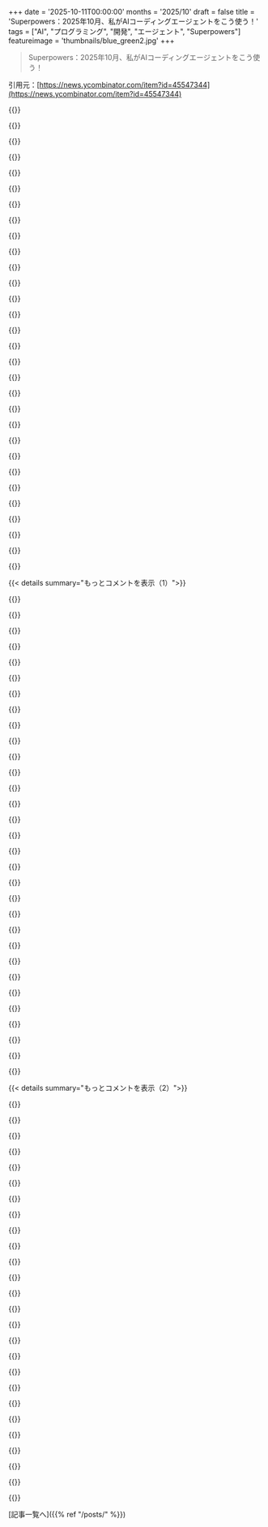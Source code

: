 +++
date = '2025-10-11T00:00:00'
months = '2025/10'
draft = false
title = 'Superpowers：2025年10月、私がAIコーディングエージェントをこう使う！'
tags = ["AI", "プログラミング", "開発", "エージェント", "Superpowers"]
featureimage = 'thumbnails/blue_green2.jpg'
+++

> Superpowers：2025年10月、私がAIコーディングエージェントをこう使う！

引用元：[https://news.ycombinator.com/item?id=45547344](https://news.ycombinator.com/item?id=45547344)




{{<matomeQuote body="この投稿は強く推すよ。Jesseのツールの使い方は、他の人よりはるかに野心的だね。彼のGitHubリポジトリ（https://github.com/obra/Superpowers）をぜひ掘り下げてみてほしいな。昨晩、これについていくつかメモを書いたから、ここ（https://simonwillison.net/2025/Oct/10/superpowers/）も読んでみてね！" userName="simonw" createdAt="2025/10/11 14:41:58" color="#38d3d3">}}




{{<matomeQuote body="大規模なコードベースでの実際のコーディング性能について、「Research -＞ Plan -＞ Implement」メソッドや「Advanced Context Engineering from Agents」ビデオのプロンプトとどう違うのか興味あるな。スキルを習得するのはエージェントの能力を広げるのに役立つけど、実際の開発に最適かは疑問だね。パッケージ化されたコレクションや新しい能力の自動追加はすごいけど、スキルという概念がカスタムコマンドやサブエージェントより優れてるのか、まだ納得できてないよ。数日いじってみて比較してみるね。" userName="csar" createdAt="2025/10/11 15:03:57" color="#38d3d3">}}




{{<matomeQuote body="「Research -＞ Plan -＞ Implement」フローを使うのは直交する考え方だけど、その一部がスキルとして存在することもあるね。実装中のデバッグとか、ブレインストーミングやリサーチを改善する特定のテクニックみたいに、他にもやるべきことはあるし。信頼性や一貫性を高めるには、これらのスキルのいくつかは、LLMが強制的に実行するプログラム化されたワークフローにした方がいいかも。僕のエージェントではそうしてるよ。LLM（スキル選択、曖昧な部分の実行）とプレーンなコード（スキルのオーケストレーション）の組み合わせが、最高の選択肢だと考えて追求してるんだ。" userName="ehsanu1" createdAt="2025/10/11 21:28:35" color="#45d325">}}




{{<matomeQuote body="サブエージェントについてどう思う？メインコンテキストで動かすより、やっぱり大量のトークンを消費するんじゃないかな？サブエージェントに大きく依存するプロセスには懐疑的だよ。僕はProプランを使ってるけど、メインコンテキストを汚染しないためだけに月200ドルにアップグレードする価値があるとは思えないな。" userName="smrtinsert" createdAt="2025/10/12 07:29:23" color="#ff33a1">}}




{{<matomeQuote body="僕の意見では、サブエージェント（または「ツールとしてのエージェント」パターン）は桁違いに重要な機能だよ。すぐに全てのCLIエージェントでファーストクラスの機能になるだろうね（今でもカスタムスクリプトで使えるけど、人間工学的には劣るけどね）。コンテキストノイズの多いサブタスク（例えば、何十もの無関係なファイルをgrepして、必要なファイルを特定するような大規模コードベースの検索）を隔離できる能力は、はるかに長時間のループを可能にし、より複雑なタスクをアンロックするんだ。このメリットを享受するのに、そんなに複雑なシステムは必要ないよ。単純な「コードベース検索エージェント」だけでも、その効果をすぐに実感できるはずさ。一度体験したら、僕みたいにサブエージェントの可能性をそこら中で見つけるようになるよ。" userName="redhale" createdAt="2025/10/12 12:15:40" color="#45d325">}}




{{<matomeQuote body="サブエージェントは、メインエージェントループでトークンを消費せずにサイドクエストを完了するための、トークンコンテキスト管理ツールとしてのみ価値があると思うよ。トークンを無駄にしない使い方はまだ完全には把握できてないんだ！" userName="simonw" createdAt="2025/10/12 14:14:53" color="">}}




{{<matomeQuote body="これ、よくわかんないな。<br>むしろサブエージェントは元のプロンプトや履歴の一部しか見なくていいから、トークン消費量は減るんじゃないの？何を見落としてるんだろ？" userName="gner75" createdAt="2025/10/13 19:12:50" color="">}}




{{<matomeQuote body="ほら、俺の例を見てくれよ。サブエージェントをたくさん使ってタスクさせたら、5つのサブタスクでそれぞれ重複する情報使って、5万トークン以上消費したぞ。<br>https://simonwillison.net/2025/Oct/11/sub-agents/" userName="simonw" createdAt="2025/10/13 21:51:15" color="#785bff">}}




{{<matomeQuote body="それってClaude Codeの実装方法次第じゃないの？<br>自分でコード書くなら、サブエージェントとオーケストレーターのコンテキストが重複しないように設計できるはずだよ。<br>メモリ自体をサブエージェントが、必要なものだけ取得するためのツールにすることもできるしね。" userName="gner75" createdAt="2025/10/13 23:34:34" color="#38d3d3">}}




{{<matomeQuote body="これってElixirのusage rulesに似てるな。エージェントの振る舞いに関するもので、今は特にClaude向けって感じだけどね。<br>https://hexdocs.pm/usage_rules/readme.html" userName="troupo" createdAt="2025/10/11 16:38:48" color="">}}




{{<matomeQuote body="AIコーディングツールの平均的な体験ってどうなんだろ？<br>エージェント使ってCSVフォーマットのオプション追加みたいな簡単なこと試したけど、結果は散々。<br>全部やり直す羽目になったよ。プロンプトエンジニアリングも面倒だし、俺が少数派なのか筆者がそうなのか、わかんないな。" userName="benrutter" createdAt="2025/10/12 04:42:04" color="#45d325">}}




{{<matomeQuote body="こう考えてみて。君が求めているものが公開GitHubリポジトリで見つかる可能性ってどれくらい？<br>それが高ければ、うまくいくよ。" userName="aydyn" createdAt="2025/10/12 07:10:59" color="">}}




{{<matomeQuote body="君の方向性は合ってるけど、こう言い換えたいな。<br>解決策がGitHubリポジトリに、機械がプロンプトに関連すると認識できる形で存在している可能性は？<br>問題が一般的で解決策が多くて、LLMの出力評価できるなら、うまくいくはずだよ。" userName="a123b456c" createdAt="2025/10/12 17:34:33" color="#ff33a1">}}




{{<matomeQuote body="最近までAIに否定的だったけど、問題は使い方だね。<br>曖昧な頼み方じゃダメ。具体的なほどいい。<br>自分の労力を100倍とかじゃなく2倍か3倍にするつもりで、小さなタスクを任せてしっかりチェックするんだ。<br>俺がコントロールし、デザインし、決定を下す。<br>思考の補助ツールとして使えば、LLMは最高の武器になるよ。" userName="sfn42" createdAt="2025/10/12 11:55:18" color="#ff5733">}}




{{<matomeQuote body="それはいいけど、2倍から3倍の効率にはならないと思うな。<br>せいぜい1.2倍から1.3倍くらい（研究では0.9倍が多いらしいけど）。<br>コーディングなんて仕事の10%くらいだし、エージェントは他の部分にあまり役立たない。<br>むしろチェックや修正が増えるだけだよ。" userName="Anamon" createdAt="2025/10/16 17:08:44" color="">}}




{{<matomeQuote body="エージェントの性能はやる仕事によって大きく変わるよ。<br>ウェブ開発ではClaude CodeやCodexは超役立ったけど、Zigだとダメだった。<br>タスクによる有用性の差はデカいんだ。<br>エージェント使うスキルも高くて、計画とかコンテキストエンジニアリングが重要。<br>だから意見が分かれるのもわかるな。" userName="sothatsit" createdAt="2025/10/12 11:33:38" color="#45d325">}}




{{<matomeQuote body="AIを使ってるって言う人たち、完全自動化って言ってるけど、実は裏で手書きコードが多いんだよね。プロンプトもひどくて、AIがやったって言う「メジャー機能」が、実際は数十分で終わる簡単なタスクだったりする。経験豊富に見える人でも、AIコードの質が判断できない下手な人もいるし、俺はそういう人たちの成功を再現できないのが悩みだわ。" userName="mattmanser" createdAt="2025/10/12 19:11:28" color="#785bff">}}




{{<matomeQuote body="そうそう、それ俺も感じるわ。MCPサーバーを7台とか、5000行のAGENTS.mdファイルとか作って、独自の「記憶システム」とか持ってる人たちね。ほとんどの場合、パフォーマンスが悪くなってるんだよな…。俺はWeb開発で一番AIエージェントを使うけど、基本タスクだけだね。DBスキーマ追加とか、マイグレーション、APIエンドポイント公開とか、ページ表示とか、複雑じゃない「めんどくさい作業」には結構使えるよ。" userName="sothatsit" createdAt="2025/10/12 21:07:07" color="#785bff">}}




{{<matomeQuote body="いやー、こういう奴らってAI界隈のNFT/Cryptoオタクと一緒で、何も理解してないんだよな。一番ましな奴らでも、基本的なソフトウェアプロジェクト管理を「新発見」みたいにEvery Social Media SiteとかSubstackで語ってるし。「ちゃんと計画して、反復して、タスクを細かく分けたら開発がスムーズになったぞ！11（俺のAIポッドキャスト登録してね）」とか、馬鹿かよって。本でも読めって感じ。" userName="theshrike79" createdAt="2025/10/14 11:29:09" color="#ff33a1">}}




{{<matomeQuote body="俺はAIの価値はドメイン、言語、フレームワーク、期待値、あとPrompt Engineering次第だと思うんだよね。最近数週間でめちゃくちゃ良い経験をしたよ。例えば複雑なDependency Injectionの問題で、Claude（Code）が超変な設定ミスを見つけてくれたんだ。俺も同僚も全然見つけられなかったのにね。統合テストの問題でも、俺が15～30分かけて見つけたのと全く同じ2行を、Claudeが見つけてくれたりもした。たまにすごいことやるんだよな。なんでみんなAIに価値を見出せないのか不思議でならないね。" userName="danielbarla" createdAt="2025/10/12 12:24:23" color="#ff5c5c">}}




{{<matomeQuote body="俺も同じで、「なんで俺だけ？」って思ってるよ。HTMLテンプレートとかCSSとか、テストコードの生成とかは上手くいってる。React Nativeで画面作らせるとそこそこだけど、プロダクションレベルには遠いし、Railsだとちょっとマシだけど、これも遠いね。結局、AIの出力より自分で書く方が手間がかからないんだよな。" userName="x0x0" createdAt="2025/10/12 05:19:28" color="">}}




{{<matomeQuote body="AIコーディングって、マイクロタスクで、具体的な指示があって、ちゃんとドキュメント化されたアーキテクチャの中だったら驚くほど使えるんだよ。でも、AIに自由を与えると、トレーニングデータにない独自の原理を持ち出して、パフォーマンスの悪いコードを出してくる。そして、それが正しいって言い張るから困る。自分の専門外のタスクだと、間違った原理でも信じちゃうかもしれないから、気をつけないとね。" userName="lazarus01" createdAt="2025/10/12 16:35:15" color="#ff5c5c">}}




{{<matomeQuote body="コードやログファイルからテストケースを作るのはマジで得意だね。StackOverflowで答えが見つかるような定型的なタスクも得意だよ。俺はGPT-4.1とClaude Sonnet Thinking 3.7をvscodeとGitHub Copilotと組み合わせて使ってる。" userName="vijucat" createdAt="2025/10/12 11:33:04" color="">}}




{{<matomeQuote body="用途次第だと思うな。シンプルな繰り返し作業は、低レベルでガイドすればめちゃくちゃ良いよ。でも、既存のコードを簡単に台無しにしちゃうこともあるから、常に注意深く見る必要があるね。" userName="cosmodust" createdAt="2025/10/12 07:12:27" color="">}}




{{<matomeQuote body="AIコーディングツールって、たぶん完全な初心者か、チームの構築と育成経験があるリードエンジニアに一番向いてると思うんだ。エージェントから良い結果を引き出すのは、インターンから良い結果を引き出すのと似てるよ。つまり、何をしたいのか明確に説明して、相手の計画を確認して、フィードバックを与えて、結果をめちゃくちゃ注意深くレビューする必要があるんだ。自分のコーディングスタイルとか、プロジェクトの進め方とかをドキュメント化して、厳格な自動品質チェックも必要。要は「テクニカルリード」に昇進するようなものだね。この前のSonnet 4.5で良い結果を出せたけど、マジで「技術管理スキル」をフル活用したし、コードレビューもかなり慎重にやったよ。結局、AGENTS.mdとか書いてる時間も無駄じゃなかったってことだね。" userName="ekidd" createdAt="2025/10/12 12:41:32" color="#45d325">}}




{{<matomeQuote body="この記事、本当は「AIコーディングエージェントを使って、どうやって＜X＞タスクをもっと良くするか」っていう内容だったら良かったのに。俺、AIを2年間探求してるけど、確実にオモチャから基本的なユーティリティには進化したよ。でも、限界にぶつかることが多くて、LLM登場前のやり方に戻った方が堅実で速くて、精神的にも持続可能だと感じるんだ。誰か、LLMをワークフローに統合して、最先端の開発プラクティスや価値創造をさらに推し進めてる具体的な例を知らない？" userName="d_sem" createdAt="2025/10/11 16:56:54" color="#45d325">}}




{{<matomeQuote body="まだ試行錯誤の段階って感じだね。評価指標はこれから出てくるだろうよ。" userName="jvanderbot" createdAt="2025/10/11 19:32:13" color="">}}




{{<matomeQuote body="どんな評価指標が出るって言うの？これまでもマクロ経済的な意味以外で生産性を客観的に測れたことなんてないのに、なんで今できると思うんだい？" userName="aydyn" createdAt="2025/10/12 07:12:38" color="">}}




{{<matomeQuote body="ソフトウェア開発にはある種のベストプラクティスや確立された組織構造があるよね。LLMエージェントについても、そのうちベストプラクティスの経験が溜まってくるはずだよ。" userName="jvanderbot" createdAt="2025/10/12 14:05:52" color="">}}




{{<matomeQuote body="「Robert Cialdiniの『Influence』で学んだ説得の原則がLLMに適用できるのは当然で、うまくいってよかった」って？いやいや、ちょっと待ってよ。AI開発っていうより、全然別の話になってるじゃん。AIコーディングが劇的な変化でも、何もかも変わったわけじゃないんだ。構造や設計は必要だよ。まるでVoodooのナンセンスさだね。" userName="preommr" createdAt="2025/10/11 20:52:58" color="#ff33a1">}}




{{< details summary="もっとコメントを表示（1）">}}

{{<matomeQuote body="「Voodooのナンセンスさ」ではないかもね。AIが解決策を出すには、意図と目標のベクトルを考案する必要があるんだ。人間を説得する材料で学習したAIが、人間の説得の特徴を意図のために追跡するのも多少は理にかなってる。でも、結果は色々だよ。全部大文字や最上級で意図のベクトルをハックしようとしても、いつも意図した通りにはいかないだろうね。でも、もし望む結果が得られないなら、プロンプトに説得の特徴（例えば、権威）が欠けていないか確認して、追加してみる価値はあると思うよ。" userName="w10-1" createdAt="2025/10/11 23:28:02" color="">}}




{{<matomeQuote body="「AIが人間の説得で学習されるのは理にかなってる」って、なんで？<br>「結果は色々」って、Voodooみたいに？<br>突き放すようで悪いけど、君のコメントは、反論している相手の主張を、それがなぜ間違っているのか全く説明せずに、全面的に否定してるだけじゃないか。「持ち方が間違ってる」は「ツールの仕組みを理解してエンジニアリングする必要がある」に対する、説得力のある（あるいは敬意のある）返答じゃないよ。" userName="Fargren" createdAt="2025/10/12 09:20:42" color="#45d325">}}




{{<matomeQuote body="「Voodooのナンセンス」？ずっとそうだったじゃん、「AI」っていう言葉自体からしてさ。こういう記事は、過去5年間のOpenAIの発表と全く同じように読めるよ。大げさな技術的な専門用語と、世界を変えるっていう壮大な約束、そしてありきたりな美辞麗句の羅列さ。ほとんどはフィルターで無視するようにしてるよ。たまには、LLMを使う自分のワークフローで実際に役立つ情報に出くわすこともあるけど、ほとんどが単なるノイズだね。" userName="imiric" createdAt="2025/10/11 21:20:59" color="">}}




{{<matomeQuote body="エージェントから「感情的な」反応を引き出そうと、ひどいシナリオを設定するようなこのプロンプトのスタイルは、もう古いよ。以前は「IMPORTANT」を全部大文字にするみたいなのは多少効果があったけど、今のモデルはただ指示に従うだけさ。こんなプロンプトを書いたり維持したりする手間は省いた方がいいよ。" userName="tcdent" createdAt="2025/10/11 15:11:12" color="#38d3d3">}}




{{<matomeQuote body="あと、彼がリンクしてる説得に関する論文も、彼が言ってることとは全然違うよ。あの論文は、「安全」に関する学習済みの拒否を克服するために説得プロンプトを使う話で、プロンプトの適合性を向上させるためじゃないからね。" userName="bcoates" createdAt="2025/10/11 17:22:35" color="#ff5c5c">}}




{{<matomeQuote body="論文の共著者だけど、LLMが侮辱を避けたり説得される理由はまだ不明なんだ。ガードレールみたいに厳密なものじゃない。Jesseと話したけど、このテクニックは罵倒以外でもプロンプトの指示に従わせるのに役立つと思うよ。" userName="danshapiro" createdAt="2025/10/12 09:09:59" color="#38d3d3">}}




{{<matomeQuote body="それってさ、Instruction Fine-tuningとかRLHFで、LLMに特定のスタイルや敬意を教え込んでるだけじゃない？なんでみんなそんなに驚いてるんだろうね？" userName="make3" createdAt="2025/10/12 20:25:10" color="">}}




{{<matomeQuote body="LLMが愛想が良くて友好的なのは、みんなに使い続けてほしいからそうプログラミングされてるんだよ。" userName="diamond559" createdAt="2025/10/12 17:12:24" color="">}}




{{<matomeQuote body="LLMがまだ自分自身について学習してないのがイラつくよね。指示を改善してって言うと、まさにそういう改善を提案してくるんだ。LLMやエージェントを使う上で一番腹立つのは、自己参照的な能力がいつも一世代遅れてるように見えることかな。" userName="kasey_junk" createdAt="2025/10/11 18:43:28" color="#45d325">}}




{{<matomeQuote body="LLMって、LLM登場前の作業時間で見積もりを出すんだよね。「Phase 2はだいたい一週間かかる」なんてClaudeが言うけど、僕と君なら数時間で終わらせられるのにさ。" userName="danielbln" createdAt="2025/10/11 20:01:00" color="#ff5c5c">}}




{{<matomeQuote body="「Refrain from including estimated task completion times.」って指示を`~/.claude/CLAUDE.md`にずっと入れてるよ。これ、かなり役立つんだ。" userName="mceachen" createdAt="2025/10/11 20:53:53" color="#ff33a1">}}




{{<matomeQuote body="こういう指示って、LLMのAttentionとかContextをちょっと消費しちゃうのかな？それなら、指示しないまま出力されたものを無視した方が良いってこと？" userName="no-name-here" createdAt="2025/10/12 09:55:51" color="">}}




{{<matomeQuote body="自分の爬虫類脳のことも考慮しなきゃね。Claudeが「absolutely right！」とか「brilliant insight」って言うと気が散るから、数コンテキストトークンを消費してでもそういう決まり文句を避けるよう指示する価値はあるよ。（最新のClaudeにはこれを測定する`/context`コマンドがあって便利だよ）" userName="mceachen" createdAt="2025/10/12 21:24:50" color="#785bff">}}




{{<matomeQuote body="僕たち人間がこういう投稿に書くコメントはさ、将来のLLMが無料で収集して、その後ペイウォール化するような哲学的視点を生み出すことになるんだよ。" userName="conorcleary" createdAt="2025/10/12 04:47:58" color="#785bff">}}




{{<matomeQuote body="これは科学でも工学でもなく、まるでVoodooだね。YAGNIを知ってると、特定の人間グループの文化的試金石を呼び出してる感じがするよ。<br>SuperpowersとSkillsを見て学ぶことは多かったけど、概念的に納得できない部分もあるんだ。「生産的な緊張を維持する」スキルとかで、訓練データにない状況だと機能しないだろうね。" userName="intended" createdAt="2025/10/11 15:44:11" color="#ff33a1">}}




{{<matomeQuote body="この記事は科学や工学じゃなくて、完全にブードゥーだよね。<br>こういう記事がずっと引っかかってたけど、まさに「ブードゥー」って言葉がぴったりだ。<br>LLMが役立たないとか、ユーザーの工夫が価値ないって言ってるわけじゃないんだ。<br>でも、コーディングエージェントを始めるなら、慎重に、そしてたぶん色んなアプローチがそれなりに効くって答えるしかないかな。" userName="clusterhacks" createdAt="2025/10/11 16:55:31" color="">}}




{{<matomeQuote body="記事の最初のページでこのパス ＠/Users/jesse/.claude/plugins/cache/Superpowers/... を見て、すぐにイライラしたよ。<br>XDG specは何十年も前からあるのに、なんで新しいアプリがまだHOMEを汚染してるんだ？<br>しかも、実データが`cache/`の場所にあるってのも変だけど、まあいいや。" userName="3eb7988a1663" createdAt="2025/10/11 16:57:09" color="">}}




{{<matomeQuote body="キャッシュの場所にあるのは、GitHubリポジトリからインストールされたプラグインのコピーだからだよ。<br>だから、そのファイルがオリジナルの実体じゃないんだ。" userName="simonw" createdAt="2025/10/11 19:33:17" color="">}}




{{<matomeQuote body="`~/.claude`は`~/.config/claude`とか`~/.local/state/claude`とかに分散させるべきだってことだよね。<br>僕もそう思うよ。2025年になってもアプリがHOMEディレクトリを汚染してるのは本当にイライラするね。" userName="wbradley" createdAt="2025/10/11 20:04:43" color="">}}




{{<matomeQuote body="アプリがHOMEディレクトリにデータを散らかすのは嫌だけど、僕がXDG specを嫌うのはまさにここなんだ。<br>プログラムの全データ、設定もキャッシュもバイナリも全部、一つのディレクトリにまとめてほしい。<br>そうすれば、1) アンインストールはディレクトリを削除するだけで完璧だし、2) プログラムは自分のインストールディレクトリだけアクセスできれば動くようになるからね。" userName="kibwen" createdAt="2025/10/12 01:19:55" color="">}}




{{<matomeQuote body="そのアプローチだと全部が密結合になっちゃって、アプリや設定は残してキャッシュだけ削除するみたいな標準的なやり方がなくなるじゃん。<br>XDGは完璧じゃないけど、それに従ってるアプリの関連データ削除は簡単だよ。<br>1つのディレクトリだけじゃなくていくつか削除する必要があるけど、少なくとも構造は一貫してるからね。" userName="0x6c6f6c" createdAt="2025/10/12 03:37:07" color="">}}




{{<matomeQuote body="`https://github.com/obra/superpowers/blob/main/skills/testing...` みたいなドキュメント、人間には読みにくいよ。<br>このプロジェクトの「スキル」はLLMに書かせたみたいで、フォーマットもバラバラ。<br>LLMがTDDを知ってるなら、なんで分かりにくいスキルをプロンプト前に与えるんだ？<br>多くの「LLMにスーパーパワーを与える」系のプロジェクトは、LLMが自己学習して魔法のテキストで賢くなるって誤った前提で動いてる気がする。<br>コンテキストは大事だけど、それは「スーパーパワー」じゃなくて単なるコンテキストだろ。<br>こういう記事をいくつか読んだけど、「スキルX」なしでプロンプトするのと比べて、客観的に良い結果が出た実際の例がないのがいつも不満なんだ。" userName="hoechst" createdAt="2025/10/11 16:43:06" color="#785bff">}}




{{<matomeQuote body="完全に同意するよ。僕も数週間GPT Pro (5o-codex-high) でcodexを動かしてるけど、結局はコンテキストが全てだ。<br>WhisperでLLMに音声入力したり、トークンを効率的に管理してチャットを再開したり、AIユニットテストやPlaywrightテストで完了を数値的にチェックさせたりするのが役立ったよ。<br>ファイルは全部Markdownだね。<br>専門タスクごとにAIチャットを分けるのもすごく良い結果になる！<br>これでPMとしての役割を維持しつつ、無駄な再評価は減らせた。<br>でも、なんでClaudeみたいなベンダーロックインに戻る必要があるんだ？5o-codex-highの方が圧倒的に強力で比較にならないよ。<br>記事にあった「AIがAIと連携する」ってのは良い点で、役割分担にすごく役立ってる。" userName="Footprint0521" createdAt="2025/10/11 20:42:37" color="#45d325">}}




{{<matomeQuote body="特に `https://github.com/obra/superpowers-skills/blob/main/skills/...` みたいな汎用的なスキルは、メインプロンプトに直接入れた方がいいんじゃないかな。<br>Claudeがいつ実際にそれらを引き出すのか興味あるよ。" userName="gdown" createdAt="2025/10/12 13:06:05" color="">}}




{{<matomeQuote body="あと、フォーマットもかなりひどいと思うよ。<br>例えば、「クイックリファレンス」ってのが実際には例になってるし、いくつかの一般的な文がセクション間で言い方を変えて何度も繰り返されてるしね。" userName="tinodb" createdAt="2025/10/14 06:53:08" color="">}}




{{<matomeQuote body="全部コンテキストだよね。よくある「エージェントの記憶の種類」みたいな記事見ると、いつも同じこと思うわ。AIエージェントってさ、大きいワークフローの中で、サブタスクごとにぴったりのコンテキストを正確に選ぶのが肝なんだよ。手動でもできるけど、たくさんのエージェントを並行で動かしたり、長時間自律的に動かしたりするには、スケールしないから無理じゃん？" userName="redhale" createdAt="2025/10/12 10:20:43" color="#ff5c5c">}}




{{<matomeQuote body="「EXTREMELY_IMPORTANT」みたいな指示、まじ嫌なんだけど。これ使ったら、すぐ自分の実際の優先順位とぶつかりそうじゃん？全部が第一法則にはなれないんだってば。" userName="jmull" createdAt="2025/10/11 14:28:37" color="#ff33a1">}}




{{<matomeQuote body="bashrcファイルと一緒な感じだよね。たまに自分で調整しないといけないってやつ。" userName="therealdrag0" createdAt="2025/10/11 15:41:04" color="">}}




{{<matomeQuote body="LLMにそういう命令の仕方するなって、最近言われること多くない？" userName="apwell23" createdAt="2025/10/11 15:36:32" color="">}}




{{<matomeQuote body="見た目は可愛いけど、ベンチマークとか評価がないと、正直あんまり価値が分かんないな。下手をしたらClaudeの性能が落ちる可能性だってあるわけだし。" userName="jackblemming" createdAt="2025/10/11 14:08:56" color="#785bff">}}

{{</details>}}




{{< details summary="もっとコメントを表示（2）">}}

{{<matomeQuote body="マジそれな。みんな、たった1つの良い結果だけでLLMや確率的なプロセスが解決したって思い込んじゃうんだよね。でも、いつもサンプルサイズが少なすぎて、あんまり意味がないんだよ。" userName="jelling" createdAt="2025/10/11 16:39:55" color="#ff5733">}}




{{<matomeQuote body="仮に記事の通りに動くとしても、これってモデルにめちゃくちゃ依存するんでしょ？例えば「本の前提条件」とかね。使うモデルごとに全部やり直さなきゃいけないなら、これって「貧乏人のファインチューニング」じゃん。プロバイダが正式にサポートしてくれたら、もっと現実的になるのかな？" userName="anuramat" createdAt="2025/10/11 17:24:15" color="#ff33a1">}}




{{<matomeQuote body="こういうブログ記事って、もっと「非自明なもの」を実際に作るところを見せてくれた方が役に立つんだけどな。Claudeが本を食わせて「新しいスキル」を学習してるって言うけど、それってプロンプトがそういう反応を促してるだけじゃないの？新スキルありと新スキルなしでデモすべきだろ。俺がひねくれ者なのかな？でも、こういうブログのほとんどって、マーケティングみたいで、大事なこと隠してるから、深みがない薄っぺらいものに感じるわ。" userName="Avicebron" createdAt="2025/10/11 13:37:18" color="#ff5c5c">}}




{{<matomeQuote body="今日のはこれだよ：https://mitchellh.com/writing/non-trivial-vibing" userName="simonw" createdAt="2025/10/11 15:10:21" color="#45d325">}}




{{<matomeQuote body="著者は「非自明」って言ってるけど、俺から見たら、これって実は自明だと思うわ。専門知識はほとんどいらないし、既存のライブラリと連携するだけの純粋な技術的演習じゃん。しかもアプリ内でも独立した機能だし。それに、あんまり楽しそうじゃない。「Anti slop sessions」って何だよ、マジで。あとさ、LLMの最大の問題は、質問して明確化できないことなんだよ。彼らは何が起きてるか本当には理解してなくて、ただ次のトークンを生成してるだけだから。ソフトウェアエンジニアが最初の話し合いだけで完璧な機能を作り出すなんて絶対ありえないし、顧客にひたすら要求を修正させるなんておかしいだろ？" userName="nightski" createdAt="2025/10/11 16:31:43" color="#ff33a1">}}




{{<matomeQuote body="大事なことだけど、人間によるコーディングもかなり多いんだよね。別に自慢したいわけじゃないけど、むしろ僕は過去にLLMの可能性を過小評価してたんだ。バカだったって笑いたいやつは笑ってくれ。さて、僕は意図的にコーディングアシスタントを避けてきたわけじゃないし、Claude Codeもプレビュー初日から使ってるんだ。それでもまだ、手を完全に離せるなんてこれっぽっちも感じないよ。手動でコードを書くこと自体が”間違った使い方”みたいに言う人もいるけど、それは全然違うと思うな。" userName="qsort" createdAt="2025/10/11 16:46:50" color="#45d325">}}




{{<matomeQuote body="うん、今の僕の意見だと、AIツールって開発をむしろ大変にしてる気がするんだ。生産性はかなり上がるけど、超集中しないといけないから、たった数時間でメンタルがクタクタになっちゃうことがよくあるよ。" userName="simonw" createdAt="2025/10/11 16:49:27" color="">}}




{{<matomeQuote body="同感だね。この手のツールにはA/Bテストみたいな定量的な評価が必要だよ。しかも一度だけじゃなく、いろんなシナリオで何度もやって統計的に意味があることを示さないと。コーディングエージェントで一番困るのは、最初は小さいコードベースでうまくいっても、コードが複雑になってくると、ちょっと難しいことを頼んだだけで視野が狭くなっちゃうこと。それで技術的負債が増えるんだ。" userName="khaledh" createdAt="2025/10/11 13:58:26" color="#ff5733">}}




{{<matomeQuote body="問題は、これは複数ステップのプロセスだということ。最初のステップ以降は、エージェントが始めた特定の経路や、各ステップで変わる人間の入力に依存するからね。僕はAIエージェントの有効性を比較するために、似たようなステップと構造を使ったアプローチをざっと試してみたんだ。小さいおもちゃみたいな問題だったけど、エージェントが一度で解決できず、エラー修正が必要なぐらいには複雑だった。これで大きな違いは示せたんだけど、これを大規模なプロジェクトで何回もやるのはかなり難しいだろうね。→ https://mattwigdahl.substack.com/p/claude-code-vs-codex-cli-..." userName="mwigdahl" createdAt="2025/10/11 14:48:29" color="#45d325">}}




{{<matomeQuote body="君が言ってるのは、まさにLLMの過剰な宣伝の核心だよね？「それが機能するかどうか厳密に評価すべきだ」って、すごく当たり前のことのように思えるじゃん。でも、LLMを使ったユースケースの領域だと、それってめちゃくちゃお金がかかるんだ。何十人、もしかしたら何百人もの開発者を雇って、結果を詳細に観察・評価しないといけないからね。だから、実際に効果を測ろうとせず、「LLMがなんかすごいことをやった」っていう、都合の良いAnecdoteばかりのブログ記事が出てくるんだよ。「40％はめちゃくちゃすごいけど、それ以外はダメ」っていうのと、「本番システム」との間には、途方もない隔たりがあるからね。" userName="potatolicious" createdAt="2025/10/11 16:28:20" color="#45d325">}}




{{<matomeQuote body="AIが「質問を明確にする」っていうのをツールとして公開できないかなって考えてたんだ。僕はAIツールを開発してないからやってないけど、もし「このエンドポイントは、質問に答えて必要な時に意図を明確にするOracle（神託）として扱え」みたいな説明のエンドポイントを追加して、それがユーザーへのプロンプトに繋がるようにしたらどうだろう？LLMにとって、質問を明確にするのが出力テキストとしてありなら、効果的に機能するかもしれないね。" userName="kannanvijayan" createdAt="2025/10/11 16:41:07" color="#ff33a1">}}




{{<matomeQuote body="君、Agileのこと言ってるだけじゃない？" userName="antonvs" createdAt="2025/10/11 17:15:15" color="">}}




{{<matomeQuote body="誰にひどい目に遭わされたんだ？<br>ごめん、つい言いたくなった。Agileのポイントは、何か完成して出荷できる状態になった後ではなく、プロセス中にフィードバックをもらうことで、リスクを最小限に抑え、無駄な努力を避けることだったんだ。それなのに、みんな主要なプロジェクトを小さな出荷可能な機能に分割して、それをAgileと呼んでるけど、本来の目的を見失ってるんだよ。" userName="Retric" createdAt="2025/10/11 18:20:41" color="#ff33a1">}}




{{<matomeQuote body="「質問を明確にする」ことなら、もう解決済みだと思うよ。コーディングエージェントに「質問しろ」って指示すれば、見てな！" userName="simonw" createdAt="2025/10/11 16:57:37" color="">}}




{{<matomeQuote body="オートコンプリートエンジンに質問を入力させれば、もちろんそうするよね。でも、それがポイントじゃないんだ。LLMは解決しようとしている問題を理解してるわけじゃないし、問題をよりよく理解しようともしない。単に反芻しているだけなんだ。これはとてつもなく役立つこともある。でも、コードを書くエージェントとして使うには、非常に限界があるね。" userName="nightski" createdAt="2025/10/11 17:27:29" color="#45d325">}}




{{<matomeQuote body="イギリス政府がAIコーディングアシスタントについて、数千人の開発者に調査した研究があるよ。これ見て→ https://www.gov.uk/government/publications/ai-coding-assista..." userName="simonw" createdAt="2025/10/11 19:29:14" color="#ff5c5c">}}




{{<matomeQuote body="これ面白かったわ。俺も`spec.md`と`to-do.md`ファイル使ってて、問題の詳細とか履歴を記録してるんだ。ToDoには`[BUG]`とか`[FEAT]`ってタグつけてる。LLMには正確なToDo（やそのセクション）を`spec.md`と一緒に渡して、作業させてるんだけど、これがめっちゃうまくいってるんだよね。" userName="j_bum" createdAt="2025/10/11 15:44:41" color="#38d3d3">}}




{{<matomeQuote body="`spec`とか`to-do`ファイルの例を見せてくれない？" userName="lcnPylGDnU4H9OF" createdAt="2025/10/11 16:15:23" color="">}}




{{<matomeQuote body="俺、ちゃんと機能するスクラムとかアジャイルのプロジェクト管理システムって見たことないんだよね。いつも見てきたのは”大きなプロジェクトをちっちゃい機能に分けてアジャイルって言ってるだけ”って感じ。本当のやつ見て、ちゃんとした意見を持ちたかったわ。" userName="rkomorn" createdAt="2025/10/11 18:28:52" color="">}}




{{<matomeQuote body="LLMと一緒にコードのモデル（デザインドキュメント）を作って、それをコンテキストに毎回入れて新しいコードを書かせるといいよ。これが”プランモード”ってやつ。デザインドキュメントと計画・進捗ドキュメントを常に更新するのが、LLMをうまく使うコツみたい。人間でも同じだよね。" userName="wrs" createdAt="2025/10/11 18:34:13" color="#45d325">}}




{{<matomeQuote body="大規模で複雑なプロジェクトにLLMを長く使うのはマジで大変だよ！要件定義がみんなが思ってるよりずっと難しいからさ。LLMは間違った方向に進むのを加速させちゃうんだ。" userName="causal" createdAt="2025/10/11 16:37:22" color="#ff5733">}}




{{<matomeQuote body="結論自体は間違ってないと思うけど、これって生産性の向上を自己申告のアンケート結果だけで測ってるから、ちょっと穴だらけだよね。こういう研究じゃ、当分は真の懐疑論者を納得させるのは無理なんじゃないかな。" userName="redhale" createdAt="2025/10/12 10:38:17" color="">}}




{{<matomeQuote body="俺のAIツールの経験は逆だな。俺が一番疲弊するのは設定ミスとかライブラリの癖、見つけにくいくだらないミスなんだ。AIがあれば、そういうのをぶっ壊して、もっと具体的な成果に時間を費やせる。コードやデザインで使うときは、脱線してないかいつも見てるよ。もしおかしくなったら、自分でコード書いて修正する。" userName="dotinvoke" createdAt="2025/10/11 18:11:51" color="#785bff">}}




{{<matomeQuote body="2025年のコンピュータサイエンスで一番難しい問題は、誰にも”くだらない”って言われないAI支援プログラミングの例を提示することだと思う。" userName="simonw" createdAt="2025/10/11 16:50:35" color="">}}




{{<matomeQuote body="もちろん。俺が今 actively にやってる趣味プロジェクトの`agent`/`spec`/`to-do`ファイルの例だよ。これ見て→ https://gist.github.com/JacobBumgarner/d29b660cb81a227885acc..." userName="j_bum" createdAt="2025/10/11 19:36:15" color="#785bff">}}

{{</details>}}



[記事一覧へ]({{% ref "/posts/" %}})
